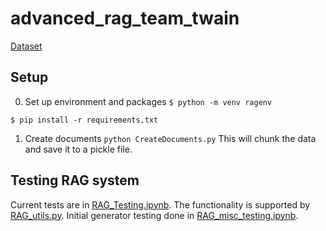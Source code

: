 # advanced_rag_team_twain

[Dataset](https://huggingface.co/datasets/neural-bridge/rag-dataset-12000)

## Setup
0. Set up environment and packages
`$ python -m venv ragenv`

`$ pip install -r requirements.txt`


1. Create documents
`python CreateDocuments.py`
This will chunk the data and save it to a pickle file.

## Testing RAG system
Current tests are in [RAG_Testing.ipynb](RAG_Testing.ipynb). The functionality is supported by [RAG_utils.py](RAG_utils.py). Initial generator testing done in [RAG_misc_testing.ipynb](RAG_utils.py).
